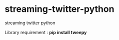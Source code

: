 # streaming-twitter-python
streaming twitter python 

Library requirement : <strong>pip install tweepy</strong>
